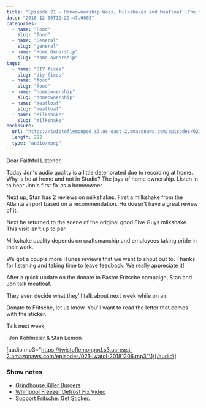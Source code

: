 ```yaml
---
title: "Episode 21 - Homeownership Woes, Milkshakes and Meatloaf (The food, not the hiphop artist)"
date: "2018-12-06T12:29:47.000Z"
categories:
  - name: "Food"
    slug: "food"
  - name: "General"
    slug: "general"
  - name: "Home Ownership"
    slug: "home-ownership"
tags:
  - name: "DIY fixes"
    slug: "diy-fixes"
  - name: "food"
    slug: "food"
  - name: "homeownership"
    slug: "homeownership"
  - name: "meatloaf"
    slug: "meatloaf"
  - name: "Milkshake"
    slug: "milkshake"
enclosure:
  url: "https://twistoflemonpod.s3.us-east-2.amazonaws.com/episodes/021-lwatol-20181206.mp3"
  length: 222
  type: "audio/mpeg"
---
```


Dear Faithful Listener,

Today Jon's audio quality is a little deteriorated due to recording at home. Why is he at home and not in Studio? The joys of home ownership. Listen in to hear Jon's first fix as a homeowner.

Next up, Stan has 2 reviews on milkshakes. First a milkshake from the Atlanta airport based on a recommendation. He doesn't have a great review of it.

Next he returned to the scene of the original good Five Guys milkshake. This visit isn't up to par.

Milkshake quality depends on craftsmanship and employees taking pride in their work.

We got a couple more iTunes reviews that we want to shout out to. Thanks for listening and taking time to leave feedback. We really appreciate it!

After a quick update on the donate to Pastor Fritsche campaign, Stan and Jon talk meatloaf.

They even decide what they'll talk about next week while on air.

Donate to Fritsche, let us know. You'll want to read the letter that comes with the sticker.

Talk next week,

\-Jon Kohlmeier & Stan Lemon

\[audio mp3="https://twistoflemonpod.s3.us-east-2.amazonaws.com/episodes/021-lwatol-20181206.mp3"\]\[/audio\]

### Show notes

- [Grindhouse Killer Burgers](http://www.grindhouseburgers.com)
- [Whirlpool Freezer Defrost Fix Video](https://youtu.be/9LE0UW2jmno)
- [Support Fritsche. Get Sticker.](https://twistoflemonpod.com/fritsche/)

